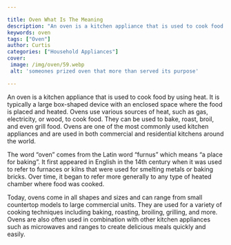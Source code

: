 ```yaml
---

title: Oven What Is The Meaning
description: "An oven is a kitchen appliance that is used to cook food by using heat. It is typically a large box-shaped device with an enclosed...swipe up to find out"
keywords: oven
tags: ["Oven"]
author: Curtis
categories: ["Household Appliances"]
cover: 
 image: /img/oven/59.webp
 alt: 'someones prized oven that more than served its purpose'

---
```


An oven is a kitchen appliance that is used to cook food by using heat. It is typically a large box-shaped device with an enclosed space where the food is placed and heated. Ovens use various sources of heat, such as gas, electricity, or wood, to cook food. They can be used to bake, roast, broil, and even grill food. Ovens are one of the most commonly used kitchen appliances and are used in both commercial and residential kitchens around the world. 

The word “oven” comes from the Latin word “furnus” which means “a place for baking”. It first appeared in English in the 14th century when it was used to refer to furnaces or kilns that were used for smelting metals or baking bricks. Over time, it began to refer more generally to any type of heated chamber where food was cooked. 

Today, ovens come in all shapes and sizes and can range from small countertop models to large commercial units. They are used for a variety of cooking techniques including baking, roasting, broiling, grilling, and more. Ovens are also often used in combination with other kitchen appliances such as microwaves and ranges to create delicious meals quickly and easily.
